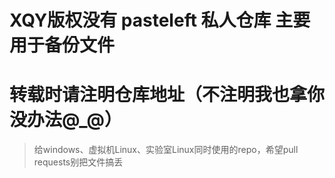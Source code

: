 # XQY版权没有 pasteleft 私人仓库 主要用于备份文件
# 转载时请注明仓库地址（不注明我也拿你没办法@_@）

> 给windows、虚拟机Linux、实验室Linux同时使用的repo，希望pull requests别把文件搞丢
